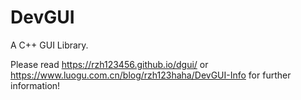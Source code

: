 # DevGUI

A C++ GUI Library.  

Please read <https://rzh123456.github.io/dgui/> or <https://www.luogu.com.cn/blog/rzh123haha/DevGUI-Info> for further information!  
